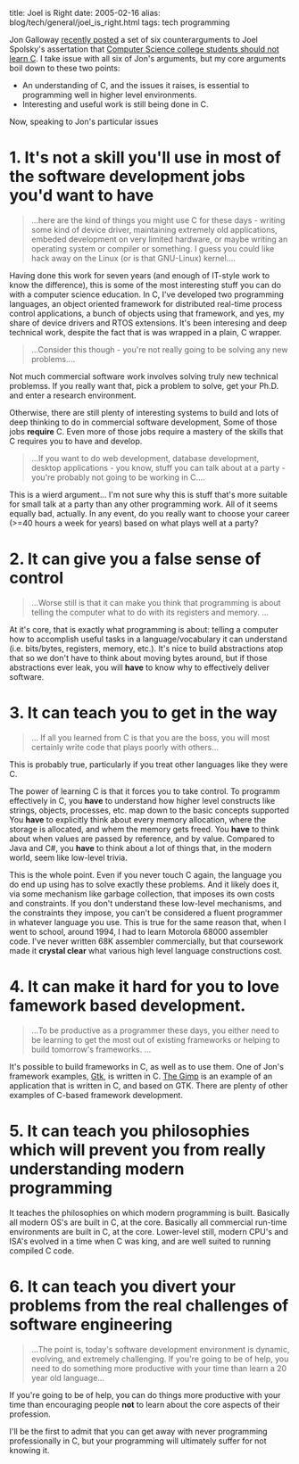 title: Joel is Right
date: 2005-02-16
alias: blog/tech/general/joel_is_right.html
tags: tech programming

Jon Galloway <a
href="http://weblogs.asp.net/jgalloway/archive/2005/02/16/374212.aspx">recently
posted</a> a set of six counterarguments to Joel Spolsky's assertation
that <a
href="http://www.joelonsoftware.com/articles/CollegeAdvice.html">Computer
Science college students should not learn C</a>. I take issue with all
six of Jon's arguments, but my core arguments boil down to these two
points:

* An understanding of C, and the issues it raises, is essential to programming well in higher level environments.
* Interesting and useful work is still being done in C.

Now, speaking to Jon's particular issues

# 1. It's not a skill you'll use in most of the software development jobs you'd want to have

> ...here are the kind of things you might use C for these days - writing some kind of device
> driver, maintaining extremely old applications, embeded development on very limited hardware,
> or maybe writing an operating system or compiler or something. I guess you could like hack
> away on the Linux (or is that GNU-Linux) kernel....

Having done this work for seven years (and enough of IT-style work to know the difference), this
is some of the most interesting stuff you can do with a computer science education. In C, I've
developed two programming languages, an object oriented framework for distributed real-time
process control applications, a bunch of objects using that framework, and yes, my share of
device drivers and RTOS extensions. It's been interesing and deep technical work, despite
the fact that is was wrapped in a plain, C wrapper.

> ...Consider this though - you're not really going to be solving any new problems....

Not much commercial software work involves solving truly new technical problemss.  If you really
want that, pick a problem to solve, get your Ph.D. and enter a research environment.

Otherwise, there are still plenty of interesting systems to build and lots of deep thinking
to do in commercial software development, Some of those jobs <b>require</b> C. Even
more of those jobs require a mastery of the skills that C requires you to have and develop.

> ...If you want to do web development, database development, desktop applications - you know,
> stuff you can talk about at a party - you're probably not going to be working in C....

This is a wierd argument... I'm not sure why this is stuff that's more suitable for small talk
at a party than any other programming work.  All of it seems equally bad, actually. In any event,
do you really want to choose your career (>=40 hours a week for years) based on what plays well
at a party?
   
# 2. It can give you a false sense of control

> ...Worse still is that it can make you think that programming is about telling the
> computer what to do with its registers and memory. ...

At it's core, that is exactly what programming is about: telling a
computer how to accomplish useful tasks in a language/vocabulary it
can understand (i.e. bits/bytes, registers, memory, etc.).  It's nice
to build abstractions atop that so we don't have to think about moving
bytes around, but if those abstractions ever leak, you will
<b>have</b> to know why to effectively deliver software.

# 3. It can teach you to get in the way

> ... If all you learned from C is that you are the boss, you will most certainly write code that
> plays poorly with others...

This is probably true, particularly if you treat other languages like they were C.

The power of learning C is that it forces you to take control. To
programm effectively in C, you <b>have</b> to understand how higher
level constructs like strings, objects, processes, etc. map down to
the basic concepts supported You <b>have</b> to explicitly think about
every memory allocation, where the storage is allocated, and whem the
memory gets freed. You <b>have</b> to think about when values are
passed by reference, and by value. Compared to Java and C#, you
<b>have</b> to think about a lot of things that, in the modern world,
seem like low-level trivia.


This is the whole point.  Even if you never touch C again, the
language you do end up using has to solve exactly these problems. And
it likely does it, via some mechanism like garbage collection, that
imposes its own costs and constraints.  If you don't understand these
low-level mechanisms, and the constraints they impose, you can't be
considered a fluent programmer in whatever language you use. This is
true for the same reason that, when I went to school, around 1994, I
had to learn Motorola 68000 assembler code.  I've never written 68K
assembler commercially, but that coursework made it <b>crystal
clear</b> what various high level language constructions cost.

# 4. It can make it hard for you to love famework based development.

> ...To be productive as a programmer these days, you either need to
> be learning to get the most out of existing frameworks or helping
> to build tomorrow's frameworks. ...

It's possible to build frameworks in C, as well as to use them.  One
of Jon's framework examples, <a href="http://www.gtk.org">Gtk</a>, is
written in C. <a href="http://www.gimp.org">The Gimp</a> is an example
of an application that is written in C, and based on GTK. There are
plenty of other examples of C-based framework development.

# 5. It can teach you philosophies which will prevent you from really understanding modern programming

It teaches the philosophies on which modern programming is
built. Basically all modern OS's are built in C, at the
core. Basically all commercial run-time environments are built in C,
at the core.  Lower-level still,
modern CPU's and ISA's evolved in a time when C was king, and are well suited to running compiled C code.

# 6. It can teach you divert your problems from the real challenges of software engineering

>...The point is, today's software development environment is dynamic,
> evolving, and extremely challenging. If you're going to be of
> help, you need to do something more productive with your time than
> learn a 20 year old language...

If you're going to be of help, you can do things more productive with
your time than encouraging people <b>not</b> to learn about the core
aspects of their profession.

I'll be the first to admit that you can get away with never
programming professionally in C, but your programming will ultimately
suffer for not knowing it.

